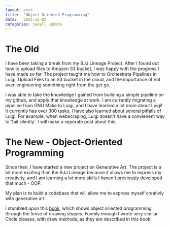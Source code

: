 ```yaml
---
layout: post
title:  "Object Oriented Programming"
date:   2021-12-03
categories: jekyll update
---
```

# The Old
I have been taking a break from my BJJ Lineage Project. After I found out how to upload files to Amazon S3 bucket, I was happy with the progress I have made so far. The project taught me how to Orchestrate Pipelines in Luigi, Upload Files to an S3 bucket in the cloud, and the importance of not over-engineering something right from the get go.

I was able to take the knowledge I gained from building a simple pipeline on my github, and apply that knowledge at work. I am currently migrating a pipeline from GNU Make to Luigi, and I have learned a lot more about Luigi! It currently has over 300 tasks. I have also learned about several pitfalls of Luigi. For example, when webscraping, Luigi doesn't have a convienent way to 'fail silently'. I will make a seperate post about this.


# The New - Object-Oriented Programming
Since then, I have started a new project on Generative Art. The project is a bit more exciting than the BJJ Lineage because it allows me to express my creativity, and I am learning a lot more skills I haven't previously developed that much - OOP.

My plan is to build a codebase that will allow me to express myself creativly with generative art.

I stumbled upon this [book](http://hplgit.github.io/primer.html/doc/pub/oo/oo-readable.html), which shows object oriented programming through the lense of drawing shapes. Funnily enough I wrote very similar Circle classes, with draw methods, as they are described in this book. 

